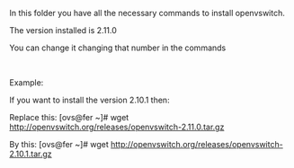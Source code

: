 In this folder you have all the necessary commands to install openvswitch.

The version installed is 2.11.0 

You can change it changing that number in the commands

<br />

Example:

If you want to install the version 2.10.1 then:

Replace this: [ovs@fer ~]# wget http://openvswitch.org/releases/openvswitch-2.11.0.tar.gz

By this: [ovs@fer ~]# wget http://openvswitch.org/releases/openvswitch-2.10.1.tar.gz
